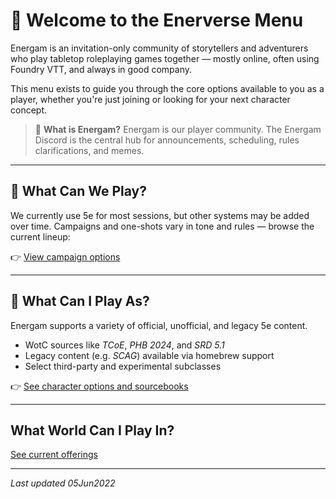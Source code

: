 # 🌌 Welcome to the Enerverse Menu

Energam is an invitation-only community of storytellers and adventurers who play tabletop roleplaying games together — mostly online, often using Foundry VTT, and always in good company.

This menu exists to guide you through the core options available to you as a player, whether you're just joining or looking for your next character concept.

> 🧭 **What is Energam?**
> Energam is our player community. The Energam Discord is the central hub for announcements, scheduling, rules clarifications, and memes.

---

## 🎲 What Can We Play?

We currently use 5e for most sessions, but other systems may be added over time. Campaigns and one-shots vary in tone and rules — browse the current lineup:

👉 [View campaign options](./player-menu/index.md)

---

## 🧙 What Can I Play As?

Energam supports a variety of official, unofficial, and legacy 5e content.

- WotC sources like *TCoE*, *PHB 2024*, and *SRD 5.1*
- Legacy content (e.g. *SCAG*) available via homebrew support
- Select third-party and experimental subclasses

👉 [See character options and sourcebooks](./player-menu/character-options.html)


--- 

## What World Can I Play In?

[See current offerings](../offerings)



---
_Last updated 05Jun2022_

